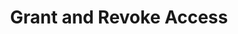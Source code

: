 ---
layout: default
title: Grant and Revoke Access
parent: Lab 2 | Manage AES Access
nav_order: 10
---